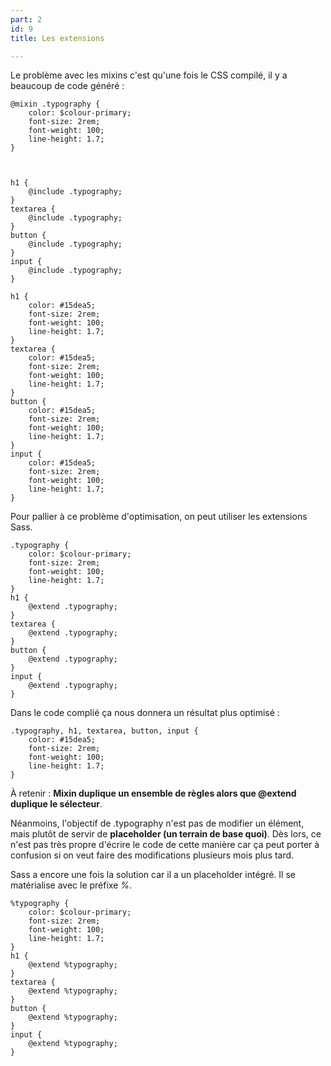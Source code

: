 ```yaml
---
part: 2
id: 9
title: Les extensions

---
```

Le problème avec les mixins c'est qu'une fois le CSS compilé, il y a beaucoup de code généré :

    @mixin .typography {
        color: $colour-primary;
        font-size: 2rem;
        font-weight: 100;
        line-height: 1.7;
    }
    
    
    
    h1 {
    	@include .typography;
    }
    textarea {
      	@include .typography;
    }
    button {
      	@include .typography;
    }
    input {
      	@include .typography;
    }

    h1 {
        color: #15dea5;
        font-size: 2rem;
        font-weight: 100;
        line-height: 1.7;
    }
    textarea {
        color: #15dea5;
        font-size: 2rem;
        font-weight: 100;
        line-height: 1.7;
    }
    button {
        color: #15dea5;
        font-size: 2rem;
        font-weight: 100;
        line-height: 1.7;
    }
    input {
        color: #15dea5;
        font-size: 2rem;
        font-weight: 100;
        line-height: 1.7;
    }

Pour pallier à ce problème d'optimisation, on peut utiliser les extensions Sass.

    .typography {
        color: $colour-primary;
        font-size: 2rem;
        font-weight: 100;
        line-height: 1.7;
    }
    h1 {
      	@extend .typography;
    }
    textarea {
      	@extend .typography;
    }
    button {
      	@extend .typography;
    }
    input {
      	@extend .typography;
    }

Dans le code complié ça nous donnera un résultat plus optimisé :

    .typography, h1, textarea, button, input {
        color: #15dea5;
        font-size: 2rem;
        font-weight: 100;
        line-height: 1.7;
    }

À retenir : **Mixin duplique un ensemble de règles alors que @extend duplique le sélecteur**.

Néanmoins, l'objectif de .typography n'est pas de modifier un élément, mais plutôt de servir de **placeholder (un terrain de base quoi)**. Dès lors, ce n'est pas très propre d'écrire le code de cette manière car ça peut porter à confusion si on veut faire des modifications plusieurs mois plus tard.

Sass a encore une fois la solution car il a un placeholder intégré. Il se matérialise avec le préfixe _%_.

    %typography {
        color: $colour-primary;
        font-size: 2rem;
        font-weight: 100;
        line-height: 1.7;
    }
    h1 {
        @extend %typography;
    }
    textarea {
      	@extend %typography;
    }
    button {
      	@extend %typography;
    }
    input {
      	@extend %typography;
    }